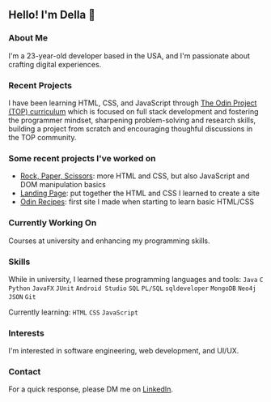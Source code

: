## Hello! I'm Della 👋

### About Me
I'm a 23-year-old developer based in the USA, and I'm passionate about crafting digital experiences.

### Recent Projects
I have been learning HTML, CSS, and JavaScript through [The Odin Project (TOP) curriculum](https://github.com/TheOdinProject/curriculum) which is focused on full stack development and fostering the programmer mindset, sharpening problem-solving and research skills, building a project from scratch and encouraging thoughful discussions in the TOP community.

### Some recent projects I've worked on
- [Rock, Paper, Scissors](https://dmaret.github.io/rock-paper-scissors/): more HTML and CSS, but also JavaScript and DOM manipulation basics
- [Landing Page](https://dmaret.github.io/landing-page/): put together the HTML and CSS I learned to create a site
- [Odin Recipes](https://dmaret.github.io/odin-recipes/): first site I made when starting to learn basic HTML/CSS

### Currently Working On
Courses at university and enhancing my programming skills.

### Skills
While in university, I learned these programming languages and tools:
`Java` `C` `Python` `JavaFX` `JUnit` `Android Studio` `SQL` `PL/SQL` `sqldeveloper` `MongoDB` `Neo4j` `JSON` `Git`

Currently learning: `HTML` `CSS` `JavaScript`

### Interests
I'm interested in software engineering, web development, and UI/UX.

### Contact
For a quick response, please DM me on [LinkedIn](https://www.linkedin.com/in/della-maret/).
